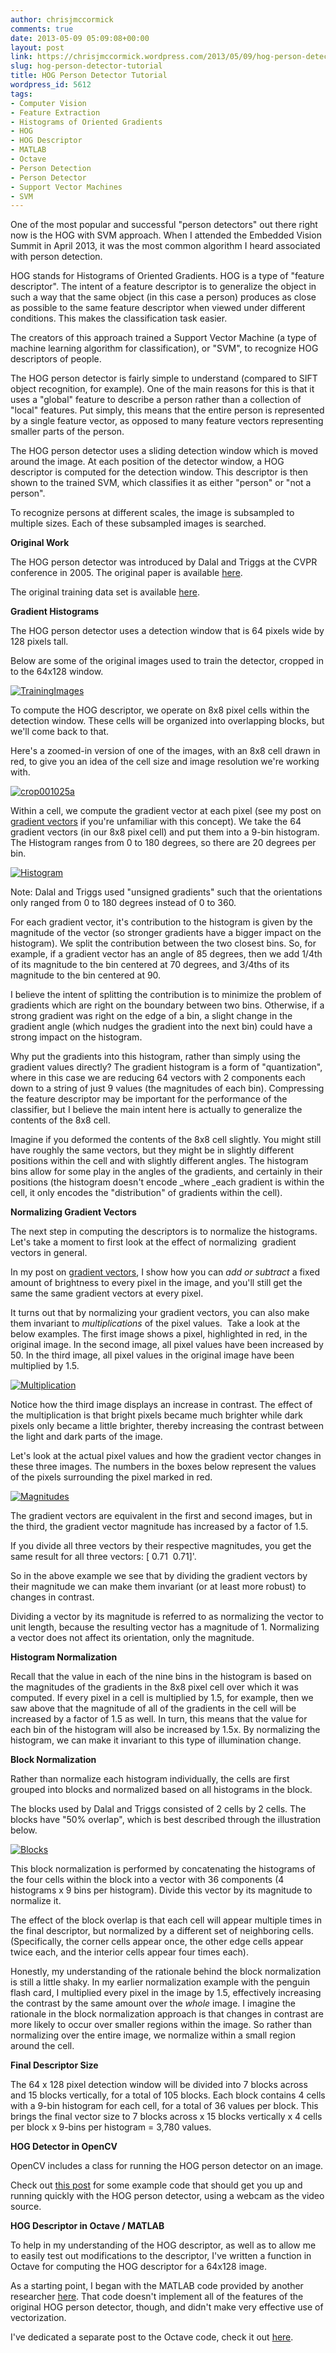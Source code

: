 ```yaml
---
author: chrisjmccormick
comments: true
date: 2013-05-09 05:09:08+00:00
layout: post
link: https://chrisjmccormick.wordpress.com/2013/05/09/hog-person-detector-tutorial/
slug: hog-person-detector-tutorial
title: HOG Person Detector Tutorial
wordpress_id: 5612
tags:
- Computer Vision
- Feature Extraction
- Histograms of Oriented Gradients
- HOG
- HOG Descriptor
- MATLAB
- Octave
- Person Detection
- Person Detector
- Support Vector Machines
- SVM
---
```


One of the most popular and successful "person detectors" out there right now is the HOG with SVM approach. When I attended the Embedded Vision Summit in April 2013, it was the most common algorithm I heard associated with person detection.

HOG stands for Histograms of Oriented Gradients. HOG is a type of "feature descriptor". The intent of a feature descriptor is to generalize the object in such a way that the same object (in this case a person) produces as close as possible to the same feature descriptor when viewed under different conditions. This makes the classification task easier.

The creators of this approach trained a Support Vector Machine (a type of machine learning algorithm for classification), or "SVM", to recognize HOG descriptors of people.

The HOG person detector is fairly simple to understand (compared to SIFT object recognition, for example). One of the main reasons for this is that it uses a "global" feature to describe a person rather than a collection of "local" features. Put simply, this means that the entire person is represented by a single feature vector, as opposed to many feature vectors representing smaller parts of the person.

The HOG person detector uses a sliding detection window which is moved around the image. At each position of the detector window, a HOG descriptor is computed for the detection window. This descriptor is then shown to the trained SVM, which classifies it as either "person" or "not a person".

To recognize persons at different scales, the image is subsampled to multiple sizes. Each of these subsampled images is searched.

**Original Work**

The HOG person detector was introduced by Dalal and Triggs at the CVPR conference in 2005. The original paper is available [here](http://lear.inrialpes.fr/people/triggs/pubs/Dalal-cvpr05.pdf).

The original training data set is available [here](http://pascal.inrialpes.fr/data/human/).

**Gradient Histograms**

The HOG person detector uses a detection window that is 64 pixels wide by 128 pixels tall.

Below are some of the original images used to train the detector, cropped in to the 64x128 window.

[![TrainingImages](http://chrisjmccormick.files.wordpress.com/2013/05/trainingimages.png)](http://chrisjmccormick.files.wordpress.com/2013/05/trainingimages.png)

To compute the HOG descriptor, we operate on 8x8 pixel cells within the detection window. These cells will be organized into overlapping blocks, but we'll come back to that.

Here's a zoomed-in version of one of the images, with an 8x8 cell drawn in red, to give you an idea of the cell size and image resolution we're working with.

[![crop001025a](http://chrisjmccormick.files.wordpress.com/2013/05/crop001025a.png)](http://chrisjmccormick.files.wordpress.com/2013/05/crop001025a.png)

Within a cell, we compute the gradient vector at each pixel (see my post on [gradient vectors](http://chrisjmccormick.wordpress.com/2013/05/07/gradient-vectors/) if you're unfamiliar with this concept). We take the 64 gradient vectors (in our 8x8 pixel cell) and put them into a 9-bin histogram. The Histogram ranges from 0 to 180 degrees, so there are 20 degrees per bin.

[![Histogram](http://chrisjmccormick.files.wordpress.com/2013/05/histogram.png)](http://chrisjmccormick.files.wordpress.com/2013/05/histogram.png)

Note: Dalal and Triggs used "unsigned gradients" such that the orientations only ranged from 0 to 180 degrees instead of 0 to 360.

For each gradient vector, it's contribution to the histogram is given by the magnitude of the vector (so stronger gradients have a bigger impact on the histogram). We split the contribution between the two closest bins. So, for example, if a gradient vector has an angle of 85 degrees, then we add 1/4th of its magnitude to the bin centered at 70 degrees, and 3/4ths of its magnitude to the bin centered at 90.

I believe the intent of splitting the contribution is to minimize the problem of gradients which are right on the boundary between two bins. Otherwise, if a strong gradient was right on the edge of a bin, a slight change in the gradient angle (which nudges the gradient into the next bin) could have a strong impact on the histogram.

Why put the gradients into this histogram, rather than simply using the gradient values directly? The gradient histogram is a form of "quantization", where in this case we are reducing 64 vectors with 2 components each down to a string of just 9 values (the magnitudes of each bin). Compressing the feature descriptor may be important for the performance of the classifier, but I believe the main intent here is actually to generalize the contents of the 8x8 cell.

Imagine if you deformed the contents of the 8x8 cell slightly. You might still have roughly the same vectors, but they might be in slightly different positions within the cell and with slightly different angles. The histogram bins allow for some play in the angles of the gradients, and certainly in their positions (the histogram doesn't encode _where _each gradient is within the cell, it only encodes the "distribution" of gradients within the cell).

**Normalizing Gradient Vectors**

The next step in computing the descriptors is to normalize the histograms. Let's take a moment to first look at the effect of normalizing  gradient vectors in general.

In my post on [gradient vectors](http://chrisjmccormick.wordpress.com/2013/05/07/gradient-vectors/), I show how you can _add or subtract_ a fixed amount of brightness to every pixel in the image, and you'll still get the same the same gradient vectors at every pixel.

It turns out that by normalizing your gradient vectors, you can also make them invariant to _multiplications_ of the pixel values.  Take a look at the below examples. The first image shows a pixel, highlighted in red, in the original image. In the second image, all pixel values have been increased by 50. In the third image, all pixel values in the original image have been multiplied by 1.5.

[![Multiplication](http://chrisjmccormick.files.wordpress.com/2013/05/multiplication.png)](http://chrisjmccormick.files.wordpress.com/2013/05/multiplication.png)

Notice how the third image displays an increase in contrast. The effect of the multiplication is that bright pixels became much brighter while dark pixels only became a little brighter, thereby increasing the contrast between the light and dark parts of the image.

Let's look at the actual pixel values and how the gradient vector changes in these three images. The numbers in the boxes below represent the values of the pixels surrounding the pixel marked in red.

[![Magnitudes](http://chrisjmccormick.files.wordpress.com/2013/05/magnitudes.png)](http://chrisjmccormick.files.wordpress.com/2013/05/magnitudes.png)

The gradient vectors are equivalent in the first and second images, but in the third, the gradient vector magnitude has increased by a factor of 1.5.

If you divide all three vectors by their respective magnitudes, you get the same result for all three vectors: [ 0.71  0.71]'.

So in the above example we see that by dividing the gradient vectors by their magnitude we can make them invariant (or at least more robust) to changes in contrast.

Dividing a vector by its magnitude is referred to as normalizing the vector to unit length, because the resulting vector has a magnitude of 1. Normalizing a vector does not affect its orientation, only the magnitude.

**Histogram Normalization**

Recall that the value in each of the nine bins in the histogram is based on the magnitudes of the gradients in the 8x8 pixel cell over which it was computed. If every pixel in a cell is multiplied by 1.5, for example, then we saw above that the magnitude of all of the gradients in the cell will be increased by a factor of 1.5 as well. In turn, this means that the value for each bin of the histogram will also be increased by 1.5x. By normalizing the histogram, we can make it invariant to this type of illumination change.

**Block Normalization**

Rather than normalize each histogram individually, the cells are first grouped into blocks and normalized based on all histograms in the block.

The blocks used by Dalal and Triggs consisted of 2 cells by 2 cells. The blocks have "50% overlap", which is best described through the illustration below.

[![Blocks](http://chrisjmccormick.files.wordpress.com/2013/05/blocks.png)](http://chrisjmccormick.files.wordpress.com/2013/05/blocks.png)

This block normalization is performed by concatenating the histograms of the four cells within the block into a vector with 36 components (4 histograms x 9 bins per histogram). Divide this vector by its magnitude to normalize it.

The effect of the block overlap is that each cell will appear multiple times in the final descriptor, but normalized by a different set of neighboring cells. (Specifically, the corner cells appear once, the other edge cells appear twice each, and the interior cells appear four times each).

Honestly, my understanding of the rationale behind the block normalization is still a little shaky. In my earlier normalization example with the penguin flash card, I multiplied every pixel in the image by 1.5, effectively increasing the contrast by the same amount over the _whole_ image. I imagine the rationale in the block normalization approach is that changes in contrast are more likely to occur over smaller regions within the image. So rather than normalizing over the entire image, we normalize within a small region around the cell.

**Final Descriptor Size**

The 64 x 128 pixel detection window will be divided into 7 blocks across and 15 blocks vertically, for a total of 105 blocks. Each block contains 4 cells with a 9-bin histogram for each cell, for a total of 36 values per block. This brings the final vector size to 7 blocks across x 15 blocks vertically x 4 cells per block x 9-bins per histogram = 3,780 values.

**HOG Detector in OpenCV**

OpenCV includes a class for running the HOG person detector on an image.

Check out [this post](http://www.magicandlove.com/blog/2011/08/26/people-detection-in-opencv-again/) for some example code that should get you up and running quickly with the HOG person detector, using a webcam as the video source.

**HOG Descriptor in Octave / MATLAB**

To help in my understanding of the HOG descriptor, as well as to allow me to easily test out modifications to the descriptor, I've written a function in Octave for computing the HOG descriptor for a 64x128 image.

As a starting point, I began with the MATLAB code provided by another researcher [here](http://www.mathworks.com/matlabcentral/fileexchange/28689-hog-descriptor-for-matlab). That code doesn't implement all of the features of the original HOG person detector, though, and didn't make very effective use of vectorization.

I've dedicated a separate post to the Octave code, check it out [here](http://chrisjmccormick.wordpress.com/2013/05/09/hog-descriptor-in-matlab/).
